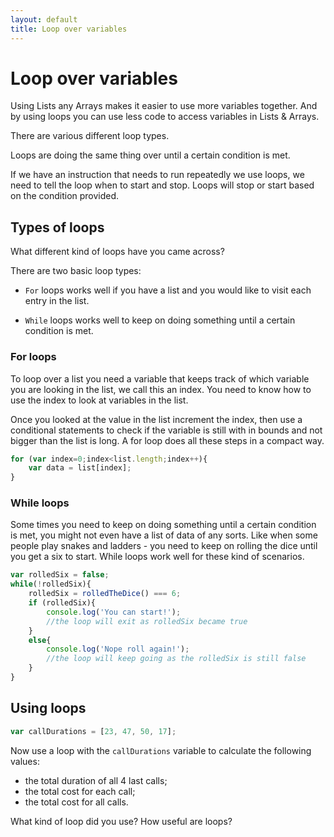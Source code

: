 ```yaml
---
layout: default
title: Loop over variables
---
```


# Loop over variables

Using Lists any Arrays makes it easier to use more variables together. And by using loops you can use less code to access variables in Lists & Arrays.

There are various different loop types.

Loops are doing the same thing over until a certain condition is met.

If we have an instruction that needs to run repeatedly we use loops, we need to tell the loop when to start and stop. Loops will stop or start based on the condition provided.

## Types of loops

What different kind of loops have you came across?

There are two basic loop types:

* `For` loops works well if you have a list and you would like to visit each entry in the list.

* `While` loops works well to keep on doing something until a certain condition is met.

### For loops

To loop over a list you need a variable that keeps track of which variable you are looking in the list, we call this an index. You need to know how to use the index to look at variables in the list.

Once you looked at the value in the list increment the index, then use a conditional statements to check if the variable is still with in bounds and not bigger than the list is long. A for loop does all these steps in a compact way.

```javascript
for (var index=0;index<list.length;index++){
    var data = list[index];
}
```

### While loops

Some times you need to keep on doing something until a certain condition is met, you might not even have a list of data of any sorts. Like when some people play snakes and ladders - you need to keep on rolling the dice until you get a six to start. While loops work well for these kind of scenarios.

```javascript
var rolledSix = false;
while(!rolledSix){
    rolledSix = rolledTheDice() === 6;
    if (rolledSix){
        console.log('You can start!');
        //the loop will exit as rolledSix became true
    }
    else{
        console.log('Nope roll again!');
        //the loop will keep going as the rolledSix is still false
    }
}
```

## Using loops

```javascript
var callDurations = [23, 47, 50, 17];
```

Now use a loop with the `callDurations` variable to calculate the following values:

* the total duration of all 4 last calls;
* the total cost for each call;
* the total cost for all calls.

What kind of loop did you use? How useful are loops?
